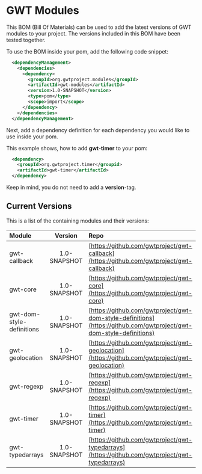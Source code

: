 # GWT Modules
This BOM (Bill Of Materials) can be used to add the latest versions of GWT modules to your project. The versions included in this BOM have been tested together.

To use the BOM inside your pom, add the following code snippet:
```xml
  <dependencyManagement>
    <dependencies>
      <dependency>
        <groupId>org.gwtproject.modules</groupId>
        <artifactId>gwt-modules</artifactId>
        <version>1.0-SNAPSHOT</version>
        <type>pom</type>
        <scope>import</scope>
      </dependency>
    </dependencies>
  </dependencyManagement>
```
Next, add a dependency definition for each dependency you would like to use inside your pom.

This example shows, how to add **gwt-timer** to your pom:
```xml
  <dependency>
    <groupId>org.gwtproject.timer</groupid>
    <artifactId>gwt-timer</artifactId>
  </dependency>
```
Keep in mind, you do not need to add a **version**-tag.

## Current Versions

This is a list of the containing modules and their versions:

| Module                    |   Version    | Repo                                                                                                               |
|:--------------------------|:------------:|:-------------------------------------------------------------------------------------------------------------------|
| gwt-callback              | 1.0-SNAPSHOT | [https://github.com/gwtproject/gwt-callback](https://github.com/gwtproject/gwt-callback)                           |
| gwt-core                  | 1.0-SNAPSHOT | [https://github.com/gwtproject/gwt-core](https://github.com/gwtproject/gwt-core)                                   |
| gwt-dom-style-definitions | 1.0-SNAPSHOT | [https://github.com/gwtproject/gwt-dom-style-definitions](https://github.com/gwtproject/gwt-dom-style-definitions) |
| gwt-geolocation           | 1.0-SNAPSHOT | [https://github.com/gwtproject/gwt-geolocation](https://github.com/gwtproject/gwt-geolocation)                     |
| gwt-regexp                | 1.0-SNAPSHOT | [https://github.com/gwtproject/gwt-regexp](https://github.com/gwtproject/gwt-regexp)                               |
| gwt-timer                 | 1.0-SNAPSHOT | [https://github.com/gwtproject/gwt-timer](https://github.com/gwtproject/gwt-timer)                                 |
| gwt-typedarrays           | 1.0-SNAPSHOT | [https://github.com/gwtproject/gwt-typedarrays](https://github.com/gwtproject/gwt-typedarrays)                     |


